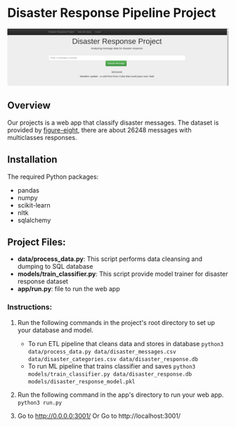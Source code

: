 # Disaster Response Pipeline Project

![Web App Pic](images/web-app-sample.png)

## Overview
Our projects is a web app that classify disaster messages. The dataset is provided by [figure-eight](https://appen.com/), there are about 26248 messages with multiclasses responses.

## Installation
The required Python packages: 
- pandas
- numpy
- scikit-learn
- nltk
- sqlalchemy

## Project Files:
* **data/process_data.py**: This script performs data cleansing and dumping to SQL database 
* **models/train_classifier.py**: This script provide model trainer for disaster response dataset
* **app/run.py**: file to run the web app

### Instructions:
1. Run the following commands in the project's root directory to set up your database and model.

    - To run ETL pipeline that cleans data and stores in database
        `python3 data/process_data.py data/disaster_messages.csv data/disaster_categories.csv data/disaster_response.db`
    - To run ML pipeline that trains classifier and saves
        `python3 models/train_classifier.py data/disaster_response.db models/disaster_response_model.pkl`

2. Run the following command in the app's directory to run your web app.
    `python3 run.py`

3. Go to http://0.0.0.0:3001/
   Or Go to http://localhost:3001/
